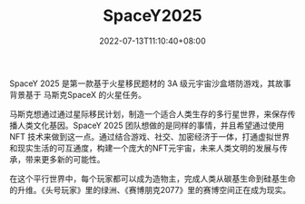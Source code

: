 ﻿---
weight: 
title: "SpaceY2025"
description: "SpaceY 2025 是第一款基于火星移民题材的 3A 级元宇宙沙盒塔防游戏，其故事背景基于 马斯克SpaceX 的火星任务。"
date: 2022-07-13T11:10:40+08:00
lastmod: 2022-07-13T11:10:40+08:00
draft: false
authors: ["Cindy"]
featuredImage: "98.png"
link: "https://spacey2025.com/"
tags: ["SpaceY2025","区块链游戏"]
categories: ["navigation"]
navigation: ["区块链游戏"]
lightgallery: true
toc: true
pinned: false
recommend: false
recommend1: false
---
SpaceY 2025 是第一款基于火星移民题材的 3A 级元宇宙沙盒塔防游戏，其故事背景基于 马斯克SpaceX 的火星任务。

马斯克想通过通过星际移民计划，制造一个适合人类生存的多行星世界，来保存传播人类文化基因。SpaceY 2025 团队想做的是同样的事情，并且希望通过使用 NFT 技术来做到这一点。通过结合游戏、社交、加密经济于一体，打通虚拟世界和现实生活的可互通度，构建一个庞大的NFT元宇宙，未来人类文明的发展与传承，带来更多新的可能性。

在这个平行世界中，每个玩家都可以成为造物主，完成人类从碳基生命到硅基生命的升维。《头号玩家》里的绿洲、《赛博朋克2077》里的赛博空间正在成为现实。